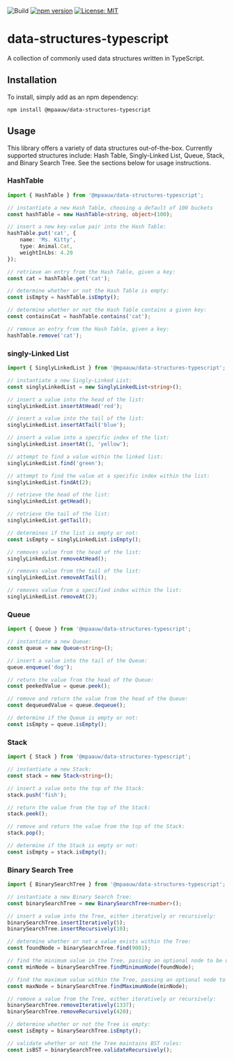 ![Build](https://github.com/mpaauw/data-structures-typescript/actions/workflows/build-and-test.yml/badge.svg)
[![npm version](https://badge.fury.io/js/@mpaauw%2Fdata-structures-typescript.svg)](https://badge.fury.io/js/@mpaauw%2Fdata-structures-typescript)
[![License: MIT](https://img.shields.io/badge/License-MIT-yellow.svg)](https://opensource.org/licenses/MIT)

# data-structures-typescript

A collection of commonly used data structures written in TypeScript.

## Installation
To install, simply add as an npm dependency:

```
npm install @mpaauw/data-structures-typescript
```

## Usage
This library offers a variety of data structures out-of-the-box. Currently supported structures include: Hash Table, Singly-Linked List, Queue, Stack, and Binary Search Tree. See the sections below for usage instructions.

### HashTable

```typescript
import { HashTable } from '@mpaauw/data-structures-typescript';

// instantiate a new Hash Table, choosing a default of 100 buckets
const hashTable = new HashTable<string, object>(100); 

// insert a new key-value pair into the Hash Table:
hashTable.put('cat', {
    name: 'Ms. Kitty',
    type: Animal.Cat,
    weightInLbs: 4.20
}); 

// retrieve an entry from the Hash Table, given a key:
const cat = hashTable.get('cat');

// determine whether or not the Hash Table is empty:
const isEmpty = hashTable.isEmpty();

// determine whether or not the Hash Table contains a given key:
const containsCat = hashTable.contains('cat');

// remove an entry from the Hash Table, given a key:
hashTable.remove('cat');
```

### singly-Linked List

```typescript
import { SinglyLinkedList } from '@mpaauw/data-structures-typescript';

// instantiate a new Singly-Linked List:
const singlyLinkedList = new SinglyLinkedList<string>();

// insert a value into the head of the list:
singlyLinkedList.insertAtHead('red');

// insert a value into the tail of the list:
singlyLinkedList.insertAtTail('blue');

// insert a value into a specific index of the list:
singlyLinkedList.insertAt(1, 'yellow');

// attempt to find a value within the linked list:
singlyLinkedList.find('green');

// attempt to find the value at a specific index within the list:
singlyLinkedList.findAt(2);

// retrieve the head of the list:
singlyLinkedList.getHead();

// retrieve the tail of the list:
singlyLinkedList.getTail();

// determines if the list is empty or not:
const isEmpty = singlyLinkedList.isEmpty();

// removes value from the head of the list:
singlyLinkedList.removeAtHead();

// removes value from the tail of the list:
singlyLinkedList.removeAtTail();

// removes value from a specified index within the list:
singlyLinkedList.removeAt(2);
```

### Queue

```typescript
import { Queue } from '@mpaauw/data-structures-typescript';

// instantiate a new Queue:
const queue = new Queue<string>();

// insert a value into the tail of the Queue:
queue.enqueue('dog');

// return the value from the head of the Queue:
const peekedValue = queue.peek();

// remove and return the value from the head of the Queue:
const dequeuedValue = queue.dequeue();

// determine if the Queue is empty or not:
const isEmpty = queue.isEmpty();
```

### Stack

```typescript
import { Stack } from '@mpaauw/data-structures-typescript';

// instantiate a new Stack:
const stack = new Stack<string>();

// insert a value onto the top of the Stack:
stack.push('fish');

// return the value from the top of the Stack:
stack.peek();

// remove and return the value from the top of the Stack:
stack.pop();

// determine if the Stack is empty or not:
const isEmpty = stack.isEmpty();
```

### Binary Search Tree

```typescript   
import { BinarySearchTree } from '@mpaauw/data-structures-typescript';

// instantiate a new Binary Search Tree:
const binarySearchTree = new BinarySearchTree<number>();

// insert a value into the Tree, either iteratively or recursively:
binarySearchTree.insertIteratively(5);
binarySearchTree.insertRecursively(10);

// determine whether or not a value exists within the Tree:
const foundNode = binarySearchTree.find(9001);

// find the minimum value in the Tree, passing an optional node to be used as the subtree within the search:
const minNode = binarySearchTree.findMinimumNode(foundNode);

// find the maximum value within the Tree, passing an optional node to be used as the subtree within the search:
const maxNode = binarySearchTree.findMaximumNode(minNode);

// remove a value from the Tree, either iteratively or recursively:
binarySearchTree.removeIteratively(1337);
binarySearchTree.removeRecursively(420);

// determine whether or not the Tree is empty:
const isEmpty = binarySearchTree.isEmpty();

// validate whether or not the Tree maintains BST rules:
const isBST = binarySearchTree.validateRecursively();
```



